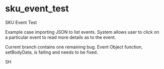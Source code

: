 # sku_event_test
SKU Event Test

Example case importing JSON to list events.  System allows user to click on a particular event to read more details as to the event.

Current branch contains one remaining bug.  Event Object function, setBodyData, is failing and needs to be fixed.

SH

